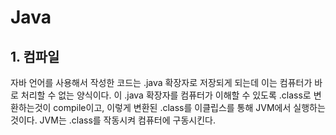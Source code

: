 # Java

## 1. 컴파일

자바 언어를 사용해서 작성한 코드는 .java 확장자로 저장되게 되는데 이는 컴퓨터가 바로 처리할 수 없는 양식이다. 이 .java 확장자를 컴퓨터가 이해할 수 있도록 .class로 변환하는것이 compile이고, 이렇게 변환된 .class를 이클립스를 통해 JVM에서 실행하는 것이다. JVM는 .class를 작동시켜 컴퓨터에 구동시킨다.



